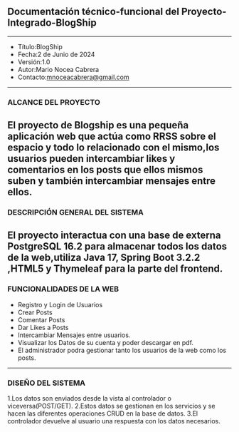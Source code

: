 ## Documentación técnico-funcional del Proyecto-Integrado-BlogShip
---------------------------------------------------------------
- Título:BlogShip
- Fecha:2 de Junio de 2024
- Versión:1.0
- Autor:Mario Nocea Cabrera
- Contacto:mnoceacabrera@gmail.com
---------------------------------------------------------------
### ALCANCE DEL PROYECTO
El proyecto de Blogship es una pequeña aplicación web que actúa como RRSS sobre el espacio y todo lo relacionado con el mismo,los usuarios pueden intercambiar likes y comentarios en los posts que ellos mismos suben y también intercambiar mensajes entre ellos.
---------------------------------------------------------------
### DESCRIPCIÓN GENERAL DEL SISTEMA
El proyecto interactua con una base de externa PostgreSQL 16.2 para almacenar todos los datos de la web,utiliza Java 17, Spring Boot 3.2.2 ,HTML5 y Thymeleaf para la parte del frontend.
---------------------------------------------------------------
### FUNCIONALIDADES DE LA WEB
- Registro y Login de Usuarios
- Crear Posts
- Comentar Posts
- Dar Likes a Posts
- Intercambiar Mensajes entre usuarios.
- Visualizar los Datos de su cuenta y poder descargar en pdf.
- El administrador podra gestionar tanto los usuarios de la web como los posts.
- ---------------------------------------------------------------
### DISEÑO DEL SISTEMA
1.Los datos son enviados desde la vista al controlador o viceversa(POST/GET).
2.Estos datos se gestionan en los servicios y se hacen las diferentes operaciones CRUD en la base de datos.
3.El controlador devuelve al usuario una respuesta con los datos necesarios.
